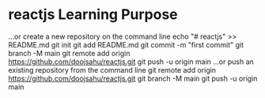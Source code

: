 # reactjs Learning Purpose

…or create a new repository on the command line
echo "# reactjs" >> README.md
git init
git add README.md
git commit -m "first commit"
git branch -M main
git remote add origin https://github.com/doojsahu/reactjs.git
git push -u origin main
…or push an existing repository from the command line
git remote add origin https://github.com/doojsahu/reactjs.git
git branch -M main
git push -u origin main

